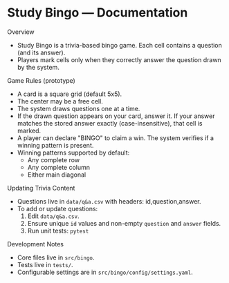 # Study Bingo — Documentation

Overview
- Study Bingo is a trivia-based bingo game. Each cell contains a question (and its answer).
- Players mark cells only when they correctly answer the question drawn by the system.

Game Rules (prototype)
- A card is a square grid (default 5x5).
- The center may be a free cell.
- The system draws questions one at a time.
- If the drawn question appears on your card, answer it. If your answer matches the stored answer exactly (case-insensitive), that cell is marked.
- A player can declare "BINGO" to claim a win. The system verifies if a winning pattern is present.
- Winning patterns supported by default:
  - Any complete row
  - Any complete column
  - Either main diagonal

Updating Trivia Content
- Questions live in `data/q&a.csv` with headers: id,question,answer.
- To add or update questions:
  1. Edit `data/q&a.csv`.
  2. Ensure unique `id` values and non-empty `question` and `answer` fields.
  3. Run unit tests: `pytest`

Development Notes
- Core files live in `src/bingo`.
- Tests live in `tests/`.
- Configurable settings are in `src/bingo/config/settings.yaml`.
